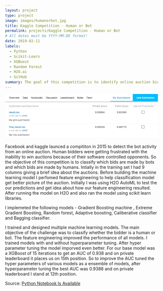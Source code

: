```yaml
---
layout: project
type: project
image: images/humanorbot.jpg
title: Kaggle Competition - Human or Bot
permalink: projects/Kaggle Competition - Human or Bot
# All dates must be YYYY-MM-DD format!
date: 2019-02-11
labels:
  - Python
  - Scikit-Learn
  - XGBoost
  - Random Forest
  - H2O.ai
  - GitHub
summary: The goal of this competition is to identify online auction bids that are placed by "bots", helping the site owners easily flag these users for removal from their site to prevent unfair auction activity. 
---
```


<img class="ui image" src="../images/Kaggle.png">

Facebook and kaggle launced a compititon in 2015 to detect the bot activity from an online auction. Human bidders were getting frustrated with the inability to win auctions because of their software controlled opponents. So the objective of this competition is to classify which bids are made by bots and which bids are made by humans. Intially in the training set I had 9 columns giving a brief idea about the auctions. Before building the machine learning model I perfomed feature engineering to help classification model get better picture of the auction. Initially I was using H2O AutoML to test the our predictions and get idea about how our feature engineering resulted. After running the model on H2O and also ran the model using scikit learn libraries.

I implemeted the following models - Gradient Boosting machine , Extreme Gradient Boosting, Random forest, Adaptive boosting, Caliberative classifier and Bagging classifier.

I trained and designed multiple machine learning models. The main objective of the challenge was to classify whether the bidder is a human or bot. The feature engineering improved the performance of all models. I trained models with and without hyperparameter tuning. After hyper parameter tuning the model imporved even better. For our base model was a XGBoost of 15 iterations to get an AUC of 0.938 and on private leaderboard it places us on 15th position. So to improve the AUC tuned the hyper parameters of various models as a ensemble of models, after hyperparameter tuning the best AUC was 0.9388 and on private leaderboard I stand at 12th position.

Source: <a href="https://github.com/johailsherieff/Facebook_IV_Human_or_Bot-Kaggle_Competition/Assignment_2_HumanVsBot_Kaggle.ipynb"><i class="large github icon "></i>Python Notebook Is Available</a>

